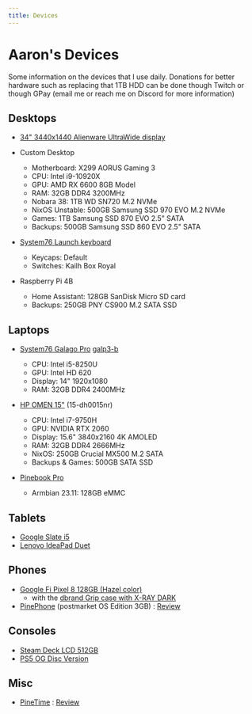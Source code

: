 ```yaml
---
title: Devices
---
```


# Aaron's Devices

Some information on the devices that I use daily. Donations for better hardware such as replacing that 1TB HDD can be done though Twitch or though GPay (email me or reach me on Discord for more information)

## Desktops

- [34" 3440x1440 Alienware UltraWide display](https://www.newegg.com/p/N82E16824260555)
- Custom Desktop
    - Motherboard: X299 AORUS Gaming 3 
    - CPU: Intel i9-10920X
    - GPU: AMD RX 6600 8GB Model
    - RAM: 32GB DDR4 3200MHz
    - Nobara 38: 1TB WD SN720 M.2 NVMe
    - NixOS Unstable: 500GB Samsung SSD 970 EVO M.2 NVMe
    - Games: 1TB Samsung SSD 870 EVO 2.5" SATA
    - Backups: 500GB Samsung SSD 860 EVO 2.5" SATA
- [System76 Launch keyboard](https://system76.com/accessories/launch)
    - Keycaps: Default 
    - Switches: Kailh Box Royal

- Raspberry Pi 4B
    - Home Assistant: 128GB SanDisk Micro SD card
    - Backups: 250GB PNY CS900 M.2 SATA SSD

## Laptops

- [System76 Galago Pro](https://system76.com/laptops/galago) [galp3-b](https://support.system76.com/service-manuals/pdfs/Galago/galp3-service-manual.pdf)
    - CPU: Intel i5-8250U
    - GPU: Intel HD 620
    - Display: 14" 1920x1080
    - RAM: 32GB DDR4 2400MHz

- [HP OMEN 15"](https://support.hp.com/us-en/document/c06447685) (15-dh0015nr)
    - CPU: Intel i7-9750H 
    - GPU: NVIDIA RTX 2060
    - Display: 15.6" 3840x2160 4K AMOLED
    - RAM: 32GB DDR4 2666MHz
    - NixOS: 250GB Crucial MX500 M.2 SATA
    - Backups & Games: 500GB SATA SSD

- [Pinebook Pro](https://www.pine64.org/pinebook-pro/)
    - Armbian 23.11: 128GB eMMC 

## Tablets

- [Google Slate i5](https://support.google.com/pixelslate/answer/9131920?hl=en)
- [Lenovo IdeaPad Duet](https://www.google.com/intl/en_us/chromebook/device/lenovo-chromebook-duet/)

## Phones

- [Google Fi Pixel 8 128GB (Hazel color)](https://www.gsmarena.com/google_pixel_8-12546.php)
   - with the [dbrand Grip case with X-RAY DARK](https://dbrand.com/shop/grip/google-pixel-8-cases)
- [PinePhone](https://pine64.com/product-category/pinephone/) (postmarket OS Edition 3GB) : [Review](https://ahoneycutt.me/blog/pinephone-review/)

## Consoles
  
- [Steam Deck LCD 512GB](https://www.steamdeck.com/en/tech/deck)
- [PS5 OG Disc Version](https://www.playstation.com/en-us/ps5/)

## Misc 

- [PineTime](https://pine64.com/product-category/pinetime-smartwatch/) : [Review](https://ahoneycutt.me/blog/pinetime-mini-review/)
